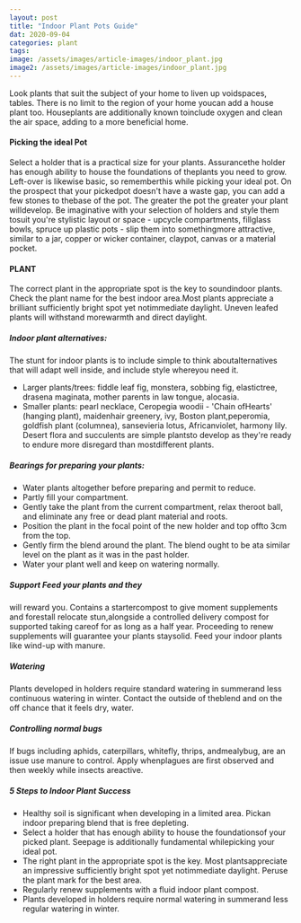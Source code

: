 ```yaml
---
layout: post
title: "Indoor Plant Pots Guide"
dat: 2020-09-04
categories: plant
tags:
image: /assets/images/article-images/indoor_plant.jpg
image2: /assets/images/article-images/indoor_plant.jpg
---
```


<p>
    Look plants that suit the subject of your home to liven up voidspaces, tables. There is no limit to the region of
    your
    home youcan add a house plant too. Houseplants are additionally known toinclude oxygen and clean the air space,
    adding
    to a more beneficial home.
</p>

<h4>Picking the ideal Pot</h4>
<p>
    Select a holder that is a practical size for your plants. Assurancethe holder has enough ability to house the
    foundations of theplants you need to grow. Left-over is likewise basic, so rememberthis while picking your ideal
    pot. On
    the prospect that your pickedpot doesn't have a waste gap, you can add a few stones to thebase of the pot. The
    greater
    the pot the greater your plant willdevelop. Be imaginative with your selection of holders and style them tosuit
    you're
    stylistic layout or space - upcycle compartments, fillglass bowls, spruce up plastic pots - slip them into
    somethingmore
    attractive, similar to a jar, copper or wicker container, claypot, canvas or a material pocket.
</p>

<h4>PLANT</h4>
<p>The correct plant in the appropriate spot is the key to soundindoor plants. Check the plant name for the best indoor
    area.Most plants appreciate a brilliant sufficiently bright spot yet notimmediate daylight. Uneven leafed plants
    will
    withstand
    morewarmth and direct daylight.</p>

<h5>Indoor plant alternatives:</h5>
<p>The stunt for indoor plants is to include simple to think aboutalternatives that will adapt well inside, and include
    style whereyou need it.
<ul>
    <li>
        Larger plants/trees: fiddle leaf fig, monstera, sobbing fig, elastictree, drasena maginata, mother parents in
        law
        tongue, alocasia.
    </li>
    <li>
        Smaller plants: pearl necklace, Ceropegia woodii - 'Chain ofHearts' (hanging plant), maidenhair greenery, ivy,
        Boston
        plant,peperomia, goldfish plant (columnea), sansevieria lotus, Africanviolet,
        harmony lily. Desert flora and succulents are simple plantsto develop as they're ready to endure more disregard
        than
        mostdifferent plants.
    </li>
</ul>
</p>

<h5>Bearings for preparing your plants:</h5>
<p>
<ul>
    <li>
        Water plants altogether before preparing and permit to
        reduce.
    </li>
    <li>
        Partly fill your compartment.
    </li>
    <li>
        Gently take the plant from the current compartment, relax theroot ball, and
        eliminate any free or dead plant material and roots.
    </li>
    <li>
        Position the plant in the focal point of the new holder and top
        offto 3cm from the top.
    </li>
    <li>
        Gently firm the blend around the plant. The blend ought to be ata similar level on the plant
        as it was in the past holder.
    </li>
    <li>
        Water your plant well and keep on watering normally.
    </li>
</ul>
</p>

<h5>Support Feed your plants and they</h5>
<p>
    will reward you. Contains a startercompost to give moment supplements and forestall relocate stun,alongside a
    controlled
    delivery compost for supported taking careof for as long as a half year.
    Proceeding to renew supplements will guarantee your plants staysolid. Feed your indoor plants like wind-up with
    manure.
</p>

<h5>Watering</h5>
<p>
    Plants developed in holders require standard watering in summerand less continuous watering in winter. Contact
    the outside of theblend and on the off chance that it feels dry, water.
</p>

<h5>Controlling normal bugs</h5>
<p>If bugs including
    aphids, caterpillars, whitefly, thrips, andmealybug, are an issue use manure to control. Apply whenplagues are first
    observed and then weekly while insects areactive.</p>

<h5>5 Steps to Indoor Plant Success</h5>
<p>
<ul>
    <li>
        Healthy soil is significant when
        developing in a limited area. Pickan indoor preparing blend that is free depleting.
    </li>
    <li>
        Select a holder that has enough ability to house the foundationsof your picked plant. Seepage is additionally
        fundamental whilepicking your ideal pot.
    </li>
    <li>
        The right plant in the appropriate spot is the key. Most plantsappreciate an impressive sufficiently bright spot
        yet
        notimmediate daylight. Peruse the plant mark for the best area.
    </li>
    <li>
        Regularly renew supplements with a fluid indoor plant
        compost.
    </li>
    <li>
        Plants developed in holders require normal watering in summerand less regular watering in winter.
    </li>
</ul>
</p>
